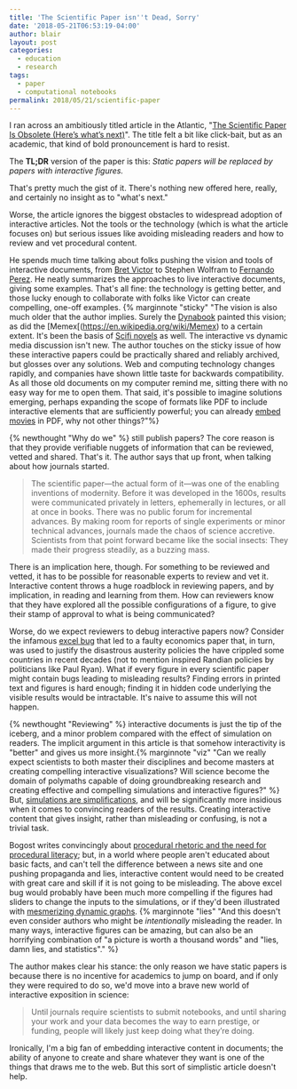 ```yaml
---
title: 'The Scientific Paper isn''t Dead, Sorry'
date: '2018-05-21T06:53:19-04:00'
author: blair
layout: post
categories:
  - education
  - research
tags:
  - paper
  - computational notebooks
permalink: 2018/05/21/scientific-paper
---
```

I ran across an ambitiously titled article in the Atlantic, "[The Scientific Paper Is Obsolete (Here’s what’s next)](https://www.theatlantic.com/science/archive/2018/04/the-scientific-paper-is-obsolete/556676/)". The title felt a bit like click-bait, but as an academic, that kind of bold pronouncement is hard to resist.

The **TL;DR** version of the paper is this: *Static papers will be replaced by papers with interactive figures.*

That's pretty much the gist of it. There's nothing new offered here, really, and certainly no insight as to "what's next."  

Worse, the article ignores the biggest obstacles to widespread adoption of interactive articles.  Not the tools or the technology (which is what the article focuses on) but serious issues like avoiding misleading readers and how to review and vet procedural content.

He spends much time talking about folks pushing the vision and tools of interactive documents, from [Bret Victor](http://worrydream.com/) to Stephen Wolfram to [Fernando Perez](https://bids.berkeley.edu/people/fernando-perez). He neatly summarizes the approaches to live interactive documents, giving some examples.  That's all fine:  the technology is getting better, and those lucky enough to collaborate with folks like Victor can create compelling, one-off examples. {% marginnote "sticky" "The vision is also much older that the author implies. Surely the [Dynabook](https://en.wikipedia.org/wiki/Dynabook) painted this vision;  as did the [Memex[(https://en.wikipedia.org/wiki/Memex) to a certain extent.  It's been the basis of [Scifi novels](https://en.wikipedia.org/wiki/The_Diamond_Age) as well. The interactive vs dynamic media discussion isn't new. The author touches on the sticky issue of how these interactive papers could be practically shared and reliably archived, but glosses over any solutions.  Web and computing technology changes rapidly, and companies have shown little taste for backwards compatibility.  As all those old documents on my computer remind me, sitting there with no easy way for me to open them. That said, it's possible to imagine solutions emerging, perhaps expanding the scope of formats like PDF to include interactive elements that are sufficiently powerful; you can already [embed movies](https://www.creativebloq.com/how-to/how-to-add-video-to-interactive-pdfs) in PDF, why not other things?"%}  

{% newthought "Why do we" %} still publish papers?  The core reason is that they provide verifiable nuggets of information that can be reviewed, vetted and shared. That's it. The author says that up front, when talking about how journals started.

> The scientific paper—the actual form of it—was one of the enabling inventions of modernity. Before it was developed in the 1600s, results were communicated privately in letters, ephemerally in lectures, or all at once in books. There was no public forum for incremental advances. By making room for reports of single experiments or minor technical advances, journals made the chaos of science accretive. Scientists from that point forward became like the social insects: They made their progress steadily, as a buzzing mass.

There is an implication here, though.  For something to be reviewed and vetted, it has to be possible for reasonable experts to review and vet it.  Interactive content throws a huge roadblock in reviewing papers, and by implication, in reading and learning from them. How can reviewers know that they have explored all the possible configurations of a figure, to give their stamp of approval to what is being communicated?  

Worse, do we expect reviewers to debug interactive papers now?  Consider the infamous [excel bug](https://www.theverge.com/2013/4/17/4234136/excel-calculation-error-infamous-economic-study) that led to a faulty economics paper that, in turn, was used to justify the disastrous austerity policies the have crippled some countries in recent decades (not to mention inspired Randian policies by politicians like Paul Ryan).  What if every figure in every scientific paper might contain bugs leading to misleading results?  Finding errors in printed text and figures is hard enough;  finding it in hidden code underlying the visible results would be intractable. It's naive to assume this will not happen. 

{% newthought "Reviewing" %} interactive documents is just the tip of the iceberg, and a minor problem compared with the effect of simulation on readers. The implicit argument in this article is that somehow interactivity is "better" and gives us more insight.{% marginnote "viz" "Can we really expect scientists to both master their disciplines and become masters at creating compelling interactive visualizations? Will science become the domain of polymaths capable of doing groundbreaking research and creating effective and compelling simulations and interactive figures?" %}  But, [simulations are simplifications](http://www.fogbanking.com/the-simulation-gap/), and will be significantly more insidious when it comes to convincing readers of the results. Creating interactive content that gives insight, rather than misleading or confusing, is not a trivial task.

Bogost writes convincingly about [procedural rhetoric and the need for procedural literacy](http://bogost.com/books/unit_operations/); but, in a world where people aren't educated about basic facts, and can't tell the difference between a news site and one pushing propaganda and lies, interactive content would need to be created with great care and skill if it is not going to be misleading. The above excel bug would probably have been much more compelling if the figures had sliders to change the inputs to the simulations, or if they'd been illustrated with [mesmerizing dynamic graphs](https://medium.com/@EvanSinar/use-animation-to-supercharge-data-visualization-cd905a882ad4). 
{% marginnote "lies" "And this doesn't even consider authors who might be *intentionally* misleading the reader.  In many ways, interactive figures can be amazing, but can also be an horrifying combination of \"a picture is worth a thousand words\" and \"lies, damn lies, and statistics\"." %}

The author makes clear his stance:  the only reason we have static papers is because there is no incentive for academics to jump on board, and if only they were required to do so, we'd move into a brave new world of interactive exposition in science:

> Until journals require scientists to submit notebooks, and until sharing your work and your data becomes the way to earn prestige, or funding, people will likely just keep doing what they’re doing.

Ironically, I'm a big fan of embedding interactive content in documents; the ability of anyone to create and share whatever they want is one of the things that draws me to the web.  But this sort of simplistic article doesn't help.
